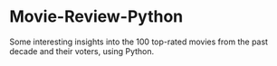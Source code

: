# Movie-Review-Python
Some interesting insights into the 100 top-rated movies from the past decade and their voters, using Python.
